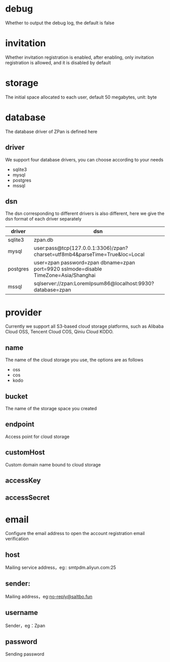 # debug
Whether to output the debug log, the default is false

# invitation
Whether invitation registration is enabled, after enabling, only invitation registration is allowed, and it is disabled by default

# storage
The initial space allocated to each user, default 50 megabytes, unit: byte

# database
The database driver of ZPan is defined here

## driver 
We support four database drivers, you can choose according to your needs

- sqlite3
- mysql
- postgres
- mssql

## dsn
The dsn corresponding to different drivers is also different, here we give the dsn format of each driver separately

|  driver   | dsn  |
|  ----  | ----  |
| sqlite3  | zpan.db |
| mysql  | user:pass@tcp(127.0.0.1:3306)/zpan?charset=utf8mb4&parseTime=True&loc=Local |
| postgres  | user=zpan password=zpan dbname=zpan port=9920 sslmode=disable TimeZone=Asia/Shanghai |
| mssql  | sqlserver://zpan:LoremIpsum86@localhost:9930?database=zpan |

# provider
Currently we support all S3-based cloud storage platforms, such as Alibaba Cloud OSS, Tencent Cloud COS, Qiniu Cloud KODO.

## name
The name of the cloud storage you use, the options are as follows

- oss
- cos
- kodo

## bucket
The name of the storage space you created

## endpoint
Access point for cloud storage

## customHost
Custom domain name bound to cloud storage

## accessKey

## accessSecret

# email
Configure the email address to open the account registration email verification

## host
Mailing service address，eg:: smtpdm.aliyun.com:25

## sender: 
Mailing address，eg:no-reply@saltbo.fun

## username
Sender，eg：Zpan

## password
Sending password

